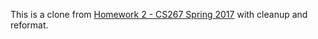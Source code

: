 This is a clone from [Homework 2 - CS267 Spring 2017](https://sites.google.com/a/lbl.gov/cs267-spring-2017/home/homework-2) with cleanup and reformat.
